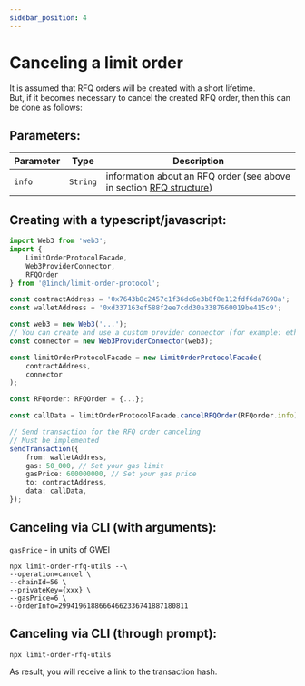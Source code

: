 ```yaml
---
sidebar_position: 4
---
```


# Canceling a limit order

It is assumed that RFQ orders will be created with a short lifetime.  
But, if it becomes necessary to cancel the created RFQ order, then this can be done as follows:

## Parameters:

| Parameter | Type     | Description                                                                                           |
| --------- | -------- | ----------------------------------------------------------------------------------------------------- |
| `info`    | `String` | information about an RFQ order (see above in section [RFQ structure](docs/limit-order-protocol/guide/rfq-limit-orders/limit-order-rfq-structure.mdlimit-orders/limit-order-rfq-structure.md)) |

## Creating with a typescript/javascript:

```typescript
import Web3 from 'web3';
import {
    LimitOrderProtocolFacade,
    Web3ProviderConnector,
    RFQOrder
} from '@1inch/limit-order-protocol';

const contractAddress = '0x7643b8c2457c1f36dc6e3b8f8e112fdf6da7698a';
const walletAddress = '0xd337163ef588f2ee7cdd30a3387660019be415c9';

const web3 = new Web3('...');
// You can create and use a custom provider connector (for example: ethers)
const connector = new Web3ProviderConnector(web3);

const limitOrderProtocolFacade = new LimitOrderProtocolFacade(
    contractAddress,
    connector
);

const RFQorder: RFQOrder = {...};

const callData = limitOrderProtocolFacade.cancelRFQOrder(RFQorder.info);

// Send transaction for the RFQ order canceling
// Must be implemented
sendTransaction({
    from: walletAddress,
    gas: 50_000, // Set your gas limit
    gasPrice: 600000000, // Set your gas price
    to: contractAddress,
    data: callData,
});
```

## Canceling via CLI (with arguments):

`gasPrice` - in units of GWEI

```shell
npx limit-order-rfq-utils --\
--operation=cancel \
--chainId=56 \
--privateKey={xxx} \
--gasPrice=6 \
--orderInfo=29941961886664662336741887180811
```

## Canceling via CLI (through prompt):

```shell
npx limit-order-rfq-utils
```

As result, you will receive a link to the transaction hash.

